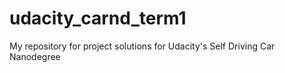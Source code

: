 # udacity_carnd_term1
My repository for project solutions for Udacity's Self Driving Car Nanodegree
